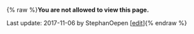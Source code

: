{% raw %}**You are not allowed to view this page.**

Last update: 2017-11-06 by StephanOepen [[edit](https://github.com/delph-in/docs/wiki/SynSem_Problems_ERGQuantification/_edit)]{% endraw %}